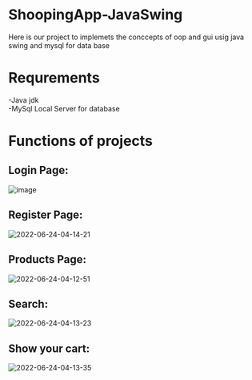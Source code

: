 # ShoopingApp-JavaSwing
Here is our project to implemets the conccepts of oop and gui usig java swing and mysql for data base
# Requrements 
-Java jdk \
-MySql Local Server for database 
# Functions of projects
## Login Page:
![image](https://user-images.githubusercontent.com/96799091/175448048-3991fde5-48b1-4e74-b00e-3df2ca5e33ee.png)
## Register Page:
![2022-06-24-04-14-21](https://user-images.githubusercontent.com/96799091/175448885-43a086be-d653-48a2-a101-b8da634fb76b.png)
## Products Page:
![2022-06-24-04-12-51](https://user-images.githubusercontent.com/96799091/175448871-90298b03-81ab-4838-8c91-13c31f72a086.png)
## Search:
![2022-06-24-04-13-23](https://user-images.githubusercontent.com/96799091/175448812-262810d7-de11-4a1c-b1b7-1a6ad8b6b866.png)
## Show your cart:
![2022-06-24-04-13-35](https://user-images.githubusercontent.com/96799091/175448788-7247c818-c67b-428e-a173-de22158a5c9d.png)



